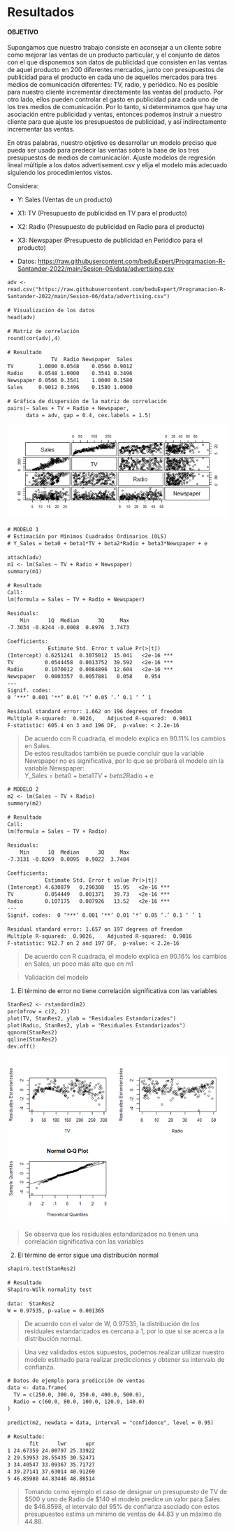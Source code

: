 # Resultados
#### OBJETIVO
Supongamos que nuestro trabajo consiste en aconsejar a un cliente sobre como mejorar las ventas de un producto particular, y el conjunto de datos con el que disponemos son datos de publicidad que consisten en las ventas de aquel producto en 200 diferentes mercados, junto con presupuestos de publicidad para el producto en cada uno de aquellos mercados para tres medios de comunicación diferentes: TV, radio, y periódico. No es posible para nuestro cliente incrementar directamente las ventas del producto. Por otro lado, ellos pueden controlar el gasto en publicidad para cada uno de los tres medios de comunicación. Por lo tanto, si determinamos que hay una asociación entre publicidad y ventas, entonces podemos instruir a nuestro cliente para que ajuste los presupuestos de publicidad, y así indirectamente incrementar las ventas.

En otras palabras, nuestro objetivo es desarrollar un modelo preciso que pueda ser usado para predecir las ventas sobre la base de los tres presupuestos de medios de comunicación. Ajuste modelos de regresión lineal múltiple a los datos advertisement.csv y elija el modelo más adecuado siguiendo los procedimientos vistos.
 
Considera:
  
- Y: Sales (Ventas de un producto)
- X1: TV (Presupuesto de publicidad en TV para el producto)
- X2: Radio (Presupuesto de publicidad en Radio para el producto)
- X3: Newspaper (Presupuesto de publicidad en Periódico para el producto)

- Datos: https://raw.githubusercontent.com/beduExpert/Programacion-R-Santander-2022/main/Sesion-06/data/advertising.csv

```
adv <- read.csv("https://raw.githubusercontent.com/beduExpert/Programacion-R-Santander-2022/main/Sesion-06/data/advertising.csv")

# Visualización de los datos
head(adv)

# Matriz de correlación
round(cor(adv),4) 

# Resultado
              TV  Radio Newspaper  Sales
TV        1.0000 0.0548    0.0566 0.9012
Radio     0.0548 1.0000    0.3541 0.3496
Newspaper 0.0566 0.3541    1.0000 0.1580
Sales     0.9012 0.3496    0.1580 1.0000

# Gráfica de dispersión de la matriz de correlación
pairs(~ Sales + TV + Radio + Newspaper, 
      data = adv, gap = 0.4, cex.labels = 1.5)
```
![dispersionMatrizCorrelacion](img/dispersionMatrizCorrelacion.png)

```
# MODELO 1
# Estimación por Mínimos Cuadrados Ordinarios (OLS)
# Y_Sales = beta0 + beta1*TV + beta2*Radio + beta3*Newspaper + e

attach(adv)
m1 <- lm(Sales ~ TV + Radio + Newspaper)
summary(m1)

# Resultado
Call:
lm(formula = Sales ~ TV + Radio + Newspaper)

Residuals:
    Min      1Q  Median      3Q     Max 
-7.3034 -0.8244 -0.0008  0.8976  3.7473 

Coefficients:
             Estimate Std. Error t value Pr(>|t|)    
(Intercept) 4.6251241  0.3075012  15.041   <2e-16 ***
TV          0.0544458  0.0013752  39.592   <2e-16 ***
Radio       0.1070012  0.0084896  12.604   <2e-16 ***
Newspaper   0.0003357  0.0057881   0.058    0.954    
---
Signif. codes:  
0 ‘***’ 0.001 ‘**’ 0.01 ‘*’ 0.05 ‘.’ 0.1 ‘ ’ 1

Residual standard error: 1.662 on 196 degrees of freedom
Multiple R-squared:  0.9026,	Adjusted R-squared:  0.9011 
F-statistic: 605.4 on 3 and 196 DF,  p-value: < 2.2e-16
```

> De acuerdo con R cuadrada, el modelo explica en 90.11% los cambios en Sales.
</br>De estos resultados también se puede concluir que la variable Newspaper no es significativa, por lo que se probará el modelo sin la variable Newspaper:
</br>Y_Sales = beta0 + beta1*TV + beta2*Radio + e

```
# MODELO 2
m2 <- lm(Sales ~ TV + Radio)
summary(m2)

# Resultado
Call:
lm(formula = Sales ~ TV + Radio)

Residuals:
    Min      1Q  Median      3Q     Max 
-7.3131 -0.8269  0.0095  0.9022  3.7484 

Coefficients:
            Estimate Std. Error t value Pr(>|t|)    
(Intercept) 4.630879   0.290308   15.95   <2e-16 ***
TV          0.054449   0.001371   39.73   <2e-16 ***
Radio       0.107175   0.007926   13.52   <2e-16 ***
---
Signif. codes:  0 ‘***’ 0.001 ‘**’ 0.01 ‘*’ 0.05 ‘.’ 0.1 ‘ ’ 1

Residual standard error: 1.657 on 197 degrees of freedom
Multiple R-squared:  0.9026,	Adjusted R-squared:  0.9016 
F-statistic: 912.7 on 2 and 197 DF,  p-value: < 2.2e-16
```
> De acuerdo con R cuadrada, el modelo explica en 90.16% los cambios en Sales, un poco más alto que en m1

> Validación del modelo
1. El término de error no tiene correlación significativa con las variables 

```
StanRes2 <- rstandard(m2)
par(mfrow = c(2, 2))
plot(TV, StanRes2, ylab = "Residuales Estandarizados")
plot(Radio, StanRes2, ylab = "Residuales Estandarizados")
qqnorm(StanRes2)
qqline(StanRes2)
dev.off()
```
![residualesEstandarizados](img/residualesEstandarizados.png)

> Se observa que los residuales estandarizados no tienen una correlación significativa con las variables

2. El término de error sigue una distribución normal
```
shapiro.test(StanRes2)

# Resultado
Shapiro-Wilk normality test

data:  StanRes2
W = 0.97535, p-value = 0.001365
```
> De acuerdo con el valor de W, 0.97535, la distribución de los residuales estandarizados es cercana a 1, por lo que si se acerca a la distribución normal.

> Una vez validados estos supuestos, podemos realizar utilizar nuestro modelo estimado para realizar predicciones y obtener su intervalo de confianza.

```
# Datos de ejemplo para predicción de ventas
data <- data.frame(
  TV = c(250.0, 300.0, 350.0, 400.0, 500.0),
  Radio = c(60.0, 80.0, 100.0, 120.0, 140.0)
)

predict(m2, newdata = data, interval = "confidence", level = 0.95)

# Resultado:
       fit      lwr      upr
1 24.67359 24.00797 25.33922
2 29.53953 28.55435 30.52471
3 34.40547 33.09367 35.71727
4 39.27141 37.63014 40.91269
5 46.85980 44.83446 48.88514
```
> Tomando como ejemplo el caso de designar un presupuesto de TV de $500 y uno de Radio de $140 el modelo predice un valor para Sales de $46.8598, el intervalo del 95% de confianza asociado con estos presupuestos estima un mínimo de ventas de 44.83 y un máximo de 44.88.
